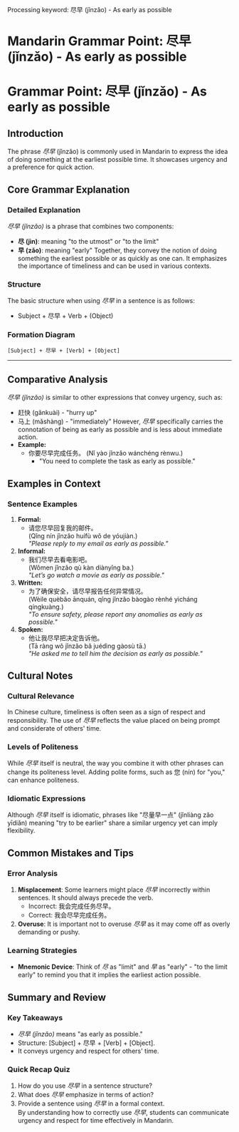 Processing keyword: 尽早 (jǐnzǎo) - As early as possible
# Mandarin Grammar Point: 尽早 (jǐnzǎo) - As early as possible
# Grammar Point: 尽早 (jǐnzǎo) - As early as possible
## Introduction
The phrase *尽早* (jǐnzǎo) is commonly used in Mandarin to express the idea of doing something at the earliest possible time. It showcases urgency and a preference for quick action.
## Core Grammar Explanation
### Detailed Explanation
*尽早 (jǐnzǎo)* is a phrase that combines two components:
- **尽 (jìn)**: meaning "to the utmost" or "to the limit"
- **早 (zǎo)**: meaning "early"
Together, they convey the notion of doing something the earliest possible or as quickly as one can. It emphasizes the importance of timeliness and can be used in various contexts.
### Structure
The basic structure when using *尽早* in a sentence is as follows:
- Subject + 尽早 + Verb + (Object)
### Formation Diagram
```
[Subject] + 尽早 + [Verb] + [Object]
```
---
## Comparative Analysis
*尽早 (jǐnzǎo)* is similar to other expressions that convey urgency, such as:
- 赶快 (gǎnkuài) - "hurry up"
- 马上 (mǎshàng) - "immediately"
However, *尽早* specifically carries the connotation of being as early as possible and is less about immediate action. 
- **Example:**
  - 你要尽早完成任务。 (Nǐ yào jǐnzǎo wánchéng rènwu.)
    - "You need to complete the task as early as possible."
## Examples in Context
### Sentence Examples
1. **Formal:**
   - 请您尽早回复我的邮件。  
     (Qǐng nín jǐnzǎo huífù wǒ de yóujiàn.)  
    *"Please reply to my email as early as possible."*
2. **Informal:**
   - 我们尽早去看电影吧。  
     (Wǒmen jǐnzǎo qù kàn diànyǐng ba.)  
    *"Let’s go watch a movie as early as possible."*
3. **Written:**
   - 为了确保安全，请尽早报告任何异常情况。  
     (Wèile quèbǎo ānquán, qǐng jǐnzǎo bàogào rènhé yìcháng qíngkuàng.)  
    *"To ensure safety, please report any anomalies as early as possible."*
4. **Spoken:**
   - 他让我尽早把决定告诉他。  
     (Tā ràng wǒ jǐnzǎo bǎ juédìng gàosù tā.)  
    *"He asked me to tell him the decision as early as possible."*
## Cultural Notes
### Cultural Relevance
In Chinese culture, timeliness is often seen as a sign of respect and responsibility. The use of *尽早* reflects the value placed on being prompt and considerate of others' time. 
### Levels of Politeness
While *尽早* itself is neutral, the way you combine it with other phrases can change its politeness level. Adding polite forms, such as 您 (nín) for "you," can enhance politeness.
### Idiomatic Expressions
Although *尽早* itself is idiomatic, phrases like "尽量早一点" (jǐnliàng zǎo yīdiǎn) meaning "try to be earlier" share a similar urgency yet can imply flexibility.
## Common Mistakes and Tips
### Error Analysis
1. **Misplacement**: Some learners might place *尽早* incorrectly within sentences. It should always precede the verb.
   - Incorrect: 我会完成任务尽早。
   - Correct: 我会尽早完成任务。
2. **Overuse**: It is important not to overuse *尽早* as it may come off as overly demanding or pushy.
### Learning Strategies
- **Mnemonic Device**: Think of *尽* as "limit" and *早* as "early" - "to the limit early" to remind you that it implies the earliest action possible.
  
## Summary and Review
### Key Takeaways
- *尽早 (jǐnzǎo)* means "as early as possible."
- Structure: [Subject] + 尽早 + [Verb] + [Object].
- It conveys urgency and respect for others' time.
### Quick Recap Quiz
1. How do you use *尽早* in a sentence structure?  
2. What does *尽早* emphasize in terms of action?  
3. Provide a sentence using *尽早* in a formal context.  
By understanding how to correctly use *尽早*, students can communicate urgency and respect for time effectively in Mandarin.
